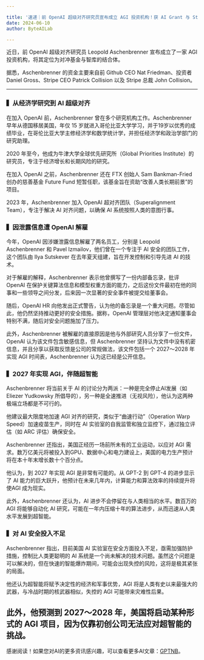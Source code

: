 ```yaml
---

title: '速递｜前 OpenAI 超级对齐研究员宣布成立 AGI 投资机构！获 AI Grant 与 Stripe 创始人投资'
date: 2024-06-10
author: ByteAILab

---
```


近日，前 OpenAI 超级对齐研究员 Leopold Aschenbrenner 宣布成立了一家 AGI 投资机构，将其定位为对冲基金与智库的结合体。

据悉，Aschenbrenner 的资金主要来自前 Github CEO Nat Friedman、投资者 Daniel Gross、Stripe CEO Patrick Collision 以及 Stripe 总裁 John Collision。

---


### ▍从经济学研究到 AI 超级对齐
在加入 OpenAI 前，Aschenbrenner 曾在多个研究机构工作。Aschenbrenner 早年从德国移居美国，年仅 15 岁就进入哥伦比亚大学学习，并于19岁以优秀的成绩毕业，在哥伦比亚大学主修经济学和数学统计学，并担任经济学和政治学部门的研究助理。

2020 年至今，他成为牛津大学全球优先研究所（Global Priorities Institute）的研究员，专注于经济增长和长期风险的研究。

在加入 OpenAI 之前，Aschenbrenner 还在 FTX 创始人 Sam Bankman-Fried 创办的慈善基金 Future Fund 短暂任职，该基金旨在资助“改善人类长期前景”的项目。

2023 年，Aschenbrenner 加入 OpenAI 超对齐团队（Superalignment Team），专注于解决 AI 对齐问题，以确保 AI 系统按照人类的意图行事。

### ▍因泄露信息遭 OpenAI 解雇
今年，OpenAI 因涉嫌泄露信息解雇了两名员工，分别是 Leopold Aschenbrenner 和 Pavel Izmailov，他们曾在一个专注于 AI 安全的团队工作，这个团队由 Ilya Sutskever 在去年夏天组建，旨在开发控制和引导先进 AI 的技术。

对于解雇的解释，Aschenbrenner 表示他曾撰写了一份内部备忘录，批评 OpenAI 在保护关键算法信息和模型权重方面的能力，之后这份文件最初在他的同事和一些领导之间分发，后来因一次显著的安全事件被提交给董事会。

随后，OpenAI HR 向他发出正式警告，认为他的备忘录是一个重大问题。尽管如此，他仍然坚持推动更好的安全措施。据称，OpenAI 管理层对他决定通知董事会特别不满，随后对安全问题施加了压力。

此外，Aschenbrenner 被解雇的直接原因是他与外部研究人员分享了一份文件，OpenAI 认为该文件包含敏感信息，但 Aschenbrenner 坚持认为文件中没有机密信息，并且分享以获取反馈是公司的常规做法，该文件包括一个 2027～2028 年实现 AGI 时间表，Aschenbrenner 认为这已经是公开信息。

### ▍2027 年实现 AGI，伴随超智能
Aschenbrenner 将当前关于 AI 的讨论分为两派：一种是完全停止AI发展（如Eliezer Yudkowsky 所倡导的），另一种是全速推进（无视风险），他认为这两种极端立场都是不可行的。

他建议最大限度地加速 AGI 对齐的研究，类似于“曲速行动”（Operation Warp Speed）加速疫苗生产，同时在 AI 实验室的自我监管和独立监控下，通过独立评估（如 ARC 评估）确保安全。

Aschenbrenner 还指出，美国正经历一场前所未有的工业运动，以应对 AGI 需求。数万亿美元将被投入到GPU、数据中心和电力建设上，美国的电力生产预计将在本十年末增长数十个百分点。

他认为，到 2027 年实现 AGI 是非常有可能的。从 GPT-2 到 GPT-4 的进步显示了 AI 能力的巨大跃升，他预计在未来几年内，计算能力和算法效率的持续提升将使AGI 成为现实。

此外，Aschenbrenner 还认为，AI 进步不会停留在与人类相当的水平。数百万的AGI 将能够自动化 AI 研究，可能在一年内压缩十年的算法进步，从而迅速从人类水平发展到超智能。

### ▍对 AI 安全投入不足
Aschenbrenner 指出，目前美国 AI 实验室在安全方面投入不足，亟需加强防护措施，控制比人类更聪明的 AI 系统是一个尚未解决的技术问题。虽然这个问题是可以解决的，但在快速的智能爆炸期间，可能会出现失控的风险，这将是极其紧张的局面。

他还认为超智能将赋予决定性的经济和军事优势，AGI 将是人类有史以来最强大的武器，与冷战时期的核武器相似，失控的 AGI 可能带来灾难性后果。

此外，他预测到 2027～2028 年，美国将启动某种形式的 AGI 项目，因为仅靠初创公司无法应对超智能的挑战。
---
感谢阅读！如果您对AI的更多资讯感兴趣，可以查看更多AI文章：[GPTNB](https://gptnb.com)。